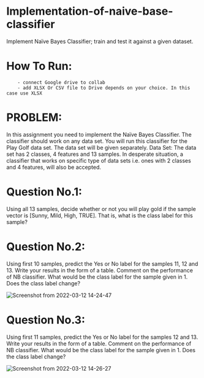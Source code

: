# Implementation-of-naive-base-classifier
Implement Naïve Bayes Classifier; train and test it against a given dataset.
# How To Run:
        - connect Google drive to collab
        - add XLSX Or CSV file to Drive depends on your choice. In this case use XLSX


# PROBLEM:
In this assignment you need to implement the Naïve Bayes Classifier. The classifier should work on any data set. You will run this classifier for the Play Golf data set. The data set will be given separately.
Data Set: The data set has 2 classes, 4 features and 13 samples. In desperate situation, a classifier that works on specific type of data sets i.e. ones with 2 classes and 4 features, will also be accepted.
# Question No.1:
Using all 13 samples, decide whether or not you will play gold if the sample vector is [Sunny, Mild, High, TRUE]. That is, what is the class label for this sample?
# Question No.2:
Using first 10 samples, predict the Yes or No label for the samples 11, 12 and 13. Write your results in the form of a table. Comment on the performance of NB classifier. What would be the class label for the sample given in 1. Does the class label change?

     
   ![Screenshot from 2022-03-12 14-24-47](https://user-images.githubusercontent.com/54278016/158012447-4c9700b4-3acd-4e3a-b8e9-4d03ccf387c9.png)


# Question No.3:
Using first 11 samples, predict the Yes or No label for the samples 12 and 13. Write your results in the form of a table. Comment on the performance of NB classifier. What would be the class label for the sample given in 1. Does the class label change?

![Screenshot from 2022-03-12 14-26-27](https://user-images.githubusercontent.com/54278016/158012396-7b602b1d-12ef-48dc-816a-c65a4678d41f.png)
